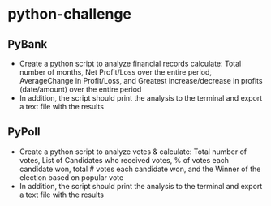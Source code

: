 # python-challenge
## PyBank
- Create a python script to analyze financial records  calculate: Total number of months, Net Profit/Loss over the entire period, AverageChange in Profit/Loss, and Greatest increase/decrease in profits (date/amount) over the entire period
- In addition, the script should print the analysis to the terminal and export a text file with the results

## PyPoll
- Create a python script to analyze votes & calculate: Total number of votes, List of Candidates who received votes, % of votes each candidate won, total # votes each candidate won, and the Winner of the election based on popular vote
- In addition, the script should print the analysis to the terminal and export a text file with the results


